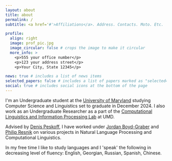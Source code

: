 ```yaml
---
layout: about
title: about
permalink: /
subtitle: <a href='#'>Affiliations</a>. Address. Contacts. Moto. Etc.

profile:
  align: right
  image: prof_pic.jpg
  image_circular: false # crops the image to make it circular
  more_info: >
    <p>555 your office number</p>
    <p>123 your address street</p>
    <p>Your City, State 12345</p>

news: true # includes a list of news items
selected_papers: false # includes a list of papers marked as "selected={true}"
social: true # includes social icons at the bottom of the page
---
```


I'm an Undergraduate student at the [University of Maryland](https://umd.edu/) studying Computer Science and Linguistics set to graduate in December 2024. I also work as an Undergraduate Researcher as a part of the [Computational Linguistics and Information Processing Lab](https://wiki.umiacs.umd.edu/clip/index.php/Main_Page) at UMD.

Advised by [Denis Peskoff](https://www.denis.ai), I have worked under [Jordan Boyd-Graber](https://users.umiacs.umd.edu/~jbg/) and [Philip Resnik](https://users.umiacs.umd.edu/~resnik/) on various projects in Natural Language Processing and Computational Linguistics.

In my free time I like to study languages and I 'speak' the following in decreasing level of fluency: English, Georgian, Russian, Spanish, Chinese.

<!-- Write your biography here. Tell the world about yourself. Link to your favorite [subreddit](http://reddit.com). You can put a picture in, too. The code is already in, just name your picture `prof_pic.jpg` and put it in the `img/` folder.

Put your address / P.O. box / other info right below your picture. You can also disable any of these elements by editing `profile` property of the YAML header of your `_pages/about.md`. Edit `_bibliography/papers.bib` and Jekyll will render your [publications page](/al-folio/publications/) automatically.

Link to your social media connections, too. This theme is set up to use [Font Awesome icons](https://fontawesome.com/) and [Academicons](https://jpswalsh.github.io/academicons/), like the ones below. Add your Facebook, Twitter, LinkedIn, Google Scholar, or just disable all of them. -->
